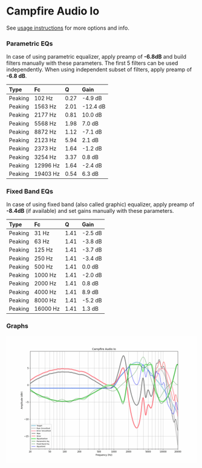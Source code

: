 # Campfire Audio Io
See [usage instructions](https://github.com/jaakkopasanen/AutoEq#usage) for more options and info.

### Parametric EQs
In case of using parametric equalizer, apply preamp of **-6.8dB** and build filters manually
with these parameters. The first 5 filters can be used independently.
When using independent subset of filters, apply preamp of **-6.8 dB**.

| Type    | Fc       |    Q | Gain     |
|:--------|:---------|:-----|:---------|
| Peaking | 102 Hz   | 0.27 | -4.9 dB  |
| Peaking | 1563 Hz  | 2.01 | -12.4 dB |
| Peaking | 2177 Hz  | 0.81 | 10.0 dB  |
| Peaking | 5568 Hz  | 1.98 | 7.0 dB   |
| Peaking | 8872 Hz  | 1.12 | -7.1 dB  |
| Peaking | 2123 Hz  | 5.94 | 2.1 dB   |
| Peaking | 2373 Hz  | 1.64 | -1.2 dB  |
| Peaking | 3254 Hz  | 3.37 | 0.8 dB   |
| Peaking | 12996 Hz | 1.64 | -2.4 dB  |
| Peaking | 19403 Hz | 0.54 | 6.3 dB   |

### Fixed Band EQs
In case of using fixed band (also called graphic) equalizer, apply preamp of **-8.4dB**
(if available) and set gains manually with these parameters.

| Type    | Fc       |    Q | Gain    |
|:--------|:---------|:-----|:--------|
| Peaking | 31 Hz    | 1.41 | -2.5 dB |
| Peaking | 63 Hz    | 1.41 | -3.8 dB |
| Peaking | 125 Hz   | 1.41 | -3.7 dB |
| Peaking | 250 Hz   | 1.41 | -3.4 dB |
| Peaking | 500 Hz   | 1.41 | 0.0 dB  |
| Peaking | 1000 Hz  | 1.41 | -2.0 dB |
| Peaking | 2000 Hz  | 1.41 | 0.8 dB  |
| Peaking | 4000 Hz  | 1.41 | 8.9 dB  |
| Peaking | 8000 Hz  | 1.41 | -5.2 dB |
| Peaking | 16000 Hz | 1.41 | 1.3 dB  |

### Graphs
![](./Campfire%20Audio%20Io.png)